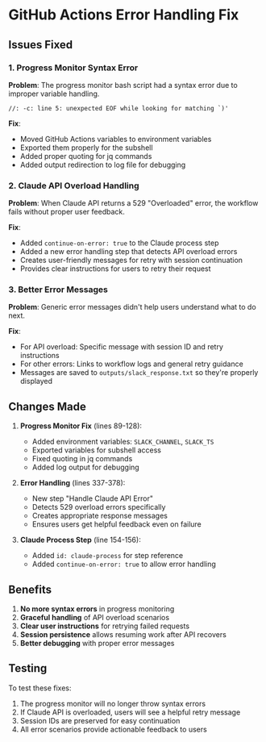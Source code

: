 # GitHub Actions Error Handling Fix

## Issues Fixed

### 1. Progress Monitor Syntax Error
**Problem**: The progress monitor bash script had a syntax error due to improper variable handling.
```
//: -c: line 5: unexpected EOF while looking for matching `)'
```

**Fix**: 
- Moved GitHub Actions variables to environment variables
- Exported them properly for the subshell
- Added proper quoting for jq commands
- Added output redirection to log file for debugging

### 2. Claude API Overload Handling
**Problem**: When Claude API returns a 529 "Overloaded" error, the workflow fails without proper user feedback.

**Fix**:
- Added `continue-on-error: true` to the Claude process step
- Added a new error handling step that detects API overload errors
- Creates user-friendly messages for retry with session continuation
- Provides clear instructions for users to retry their request

### 3. Better Error Messages
**Problem**: Generic error messages didn't help users understand what to do next.

**Fix**:
- For API overload: Specific message with session ID and retry instructions
- For other errors: Links to workflow logs and general retry guidance
- Messages are saved to `outputs/slack_response.txt` so they're properly displayed

## Changes Made

1. **Progress Monitor Fix** (lines 89-128):
   - Added environment variables: `SLACK_CHANNEL`, `SLACK_TS`
   - Exported variables for subshell access
   - Fixed quoting in jq commands
   - Added log output for debugging

2. **Error Handling** (lines 337-378):
   - New step "Handle Claude API Error" 
   - Detects 529 overload errors specifically
   - Creates appropriate response messages
   - Ensures users get helpful feedback even on failure

3. **Claude Process Step** (line 154-156):
   - Added `id: claude-process` for step reference
   - Added `continue-on-error: true` to allow error handling

## Benefits

1. **No more syntax errors** in progress monitoring
2. **Graceful handling** of API overload scenarios
3. **Clear user instructions** for retrying failed requests
4. **Session persistence** allows resuming work after API recovers
5. **Better debugging** with proper error messages

## Testing

To test these fixes:
1. The progress monitor will no longer throw syntax errors
2. If Claude API is overloaded, users will see a helpful retry message
3. Session IDs are preserved for easy continuation
4. All error scenarios provide actionable feedback to users